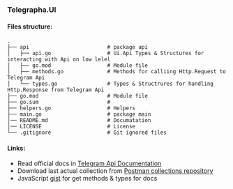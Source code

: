 ### Telegrapha.UI

#### Files structure:
```
.
├── api                         # package api
│   ├── api.go                  # Ui.Api Types & Structures for interacting with Api on low lelel
│   ├── go.mod                  # Module file
│   ├── methods.go              # Methods for calliing Http.Request to Telegram Api
│   └── types.go                # Types & Structrures for handling Http.Response from Telegram Api
├── go.mod                      # Module file
├── go.sum                      # 
├── helpers.go                  # Helpers
├── main.go                     # package main
│── README.md                   # Documatation
│── LICENSE                     # License
└── .gitignore                  # Git ignored files
```
#### Links:
  - Read official docs in [Telegram Api Documentation](https://core.telegram.org/bots/api)
  - Download last actual collection from [Postman collections repository](https://github.com/sys-001/telegram-bot-api-versions)
  - JavaScript [gist](https://gist.github.com/khusnetdinov/fdc60831db748d3d8ead601fbb637411) for get methods & types for docs
